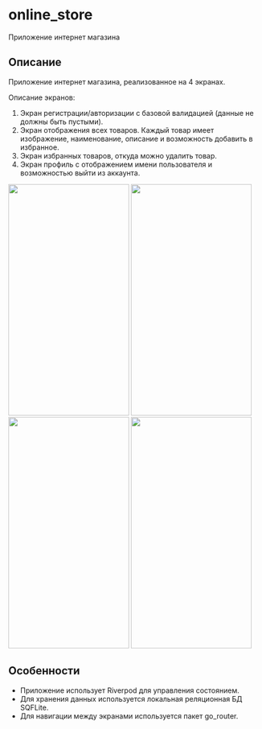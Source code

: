 # online_store

Приложение интернет магазина

## Описание

Приложение интернет магазина, реализованное на 4 экранах. 

Описание экранов:

1. Экран регистрации/авторизации с базовой валидацией (данные не должны быть пустыми).
2. Экран отображения всех товаров. Каждый товар имеет изображение, наименование, описание и возможность добавить в избранное.
3. Экран избранных товаров, откуда можно удалить товар.
4. Экран профиль с отображением имени пользователя и возможностью выйти из аккаунта.

<img src="https://github.com/user-attachments/assets/290c170d-f6e0-401b-ad2e-c685a70b75ea" width="240" height="460">
<img src="https://github.com/user-attachments/assets/bcc56e22-12d8-49bc-be09-741e301d469e" width="240" height="460">
<img src="https://github.com/user-attachments/assets/740a4911-531c-4193-a38b-d97044742de2" width="240" height="460">
<img src="https://github.com/user-attachments/assets/012ded19-ef6c-4451-a289-6e35cccaf443" width="240" height="460">



## Особенности
- Приложение использует Riverpod для управления состоянием.
- Для хранения данных используется локальная реляционная БД SQFLite.
- Для навигации между экранами используется пакет go_router.
